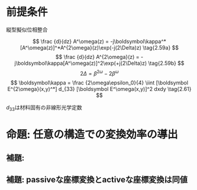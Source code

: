 # 前提条件

縦型擬似位相整合

$$
\frac {d}{dz} A^\omega(z) = -j\boldsymbol\kappa^*[A^\omega(z)]^*A^{2\omega}(z)\exp(-j(2\Delta)z) \tag{2.59a}
$$
$$
\frac {d}{dz} A^{2\omega}(z) = -j\boldsymbol\kappa[A^\omega(z)]^2\exp(+j(2\Delta)z) \tag{2.59b}
$$
$$
2\Delta = \beta^{2\omega} - 2\beta^\omega \tag{2.60}
$$
$$
\boldsymbol\kappa = \frac {2\omega\epsilon_0}{4} \iint [\boldsymbol E^{2\omega}(x,y)^*] d_{33} [\boldsymbol E^\omega(x,y)]^2 dxdy \tag{2.61}
$$

$d_{33}$は材料固有の非線形光学定数


# 命題: 任意の構造での変換効率の導出

## 補題: 

## 補題: passiveな座標変換とactiveな座標変換は同値
